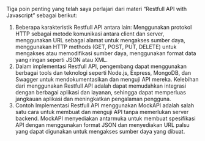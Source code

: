 Tiga poin penting yang telah saya perlajari dari materi “Restfull API with Javascript” sebagai berikut:
1. Beberapa karakteristik Restfull API antara lain: Menggunakan protokol HTTP sebagai metode komunikasi antara client dan server, menggunakan URL sebagai alamat untuk mengakses sumber daya, menggunakan HTTP methods (GET, POST, PUT, DELETE) untuk mengakses atau memodifikasi sumber daya, menggunakan format data yang ringan seperti JSON atau XML.
2. Dalam implementasi Restfull API, pengembang dapat menggunakan berbagai tools dan teknologi seperti Node.js, Express, MongoDB, dan Swagger untuk mendokumentasikan dan menguji API mereka. Kelebihan dari menggunakan Restfull API adalah dapat memudahkan integrasi dengan berbagai aplikasi dan layanan, sehingga dapat memperluas jangkauan aplikasi dan meningkatkan pengalaman pengguna.
3. Contoh Implementasi Restfull API menggunakan MockAPI adalah salah satu cara untuk membuat dan menguji API tanpa memerlukan server backend. MockAPI menyediakan antarmuka untuk membuat spesifikasi API dengan menggunakan format JSON dan menyediakan URL palsu yang dapat digunakan untuk mengakses sumber daya yang dibuat.
